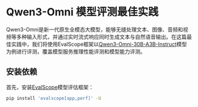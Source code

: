 # Qwen3-Omni 模型评测最佳实践

Qwen3-Omni是新一代原生全模态大模型，能够无缝处理文本、图像、音频和视频等多种输入形式，并通过实时流式响应同时生成文本与自然语音输出。在这篇最佳实践中，我们将使用EvalScope框架以[Qwen3-Omni-30B-A3B-Instruct](https://modelscope.cn/models/Qwen/Qwen3-Omni-30B-A3B-Instruct)模型为例进行评测，覆盖模型服务推理性能评测和模型能力评测。

## 安装依赖

首先，安装[EvalScope](https://github.com/modelscope/evalscope)模型评估框架：

```bash
pip install 'evalscope[app,perf]' -U
```